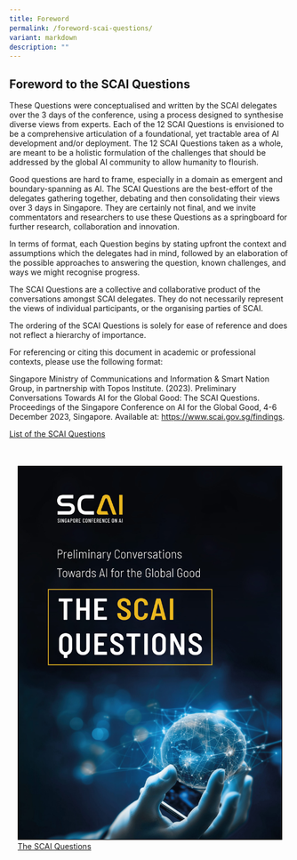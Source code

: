 ```yaml
---
title: Foreword
permalink: /foreword-scai-questions/
variant: markdown
description: ""
---
```

## Foreword to the SCAI Questions

These Questions were conceptualised and written by the SCAI delegates over the 3 days of the conference, using a process designed to synthesise diverse views from experts. Each of the 12 SCAI Questions is envisioned to be a comprehensive articulation of a foundational, yet tractable area of AI development and/or deployment. The 12 SCAI Questions taken as a whole, are meant to be a holistic formulation of the challenges that should be addressed by the global AI community to allow humanity to flourish.

Good questions are hard to frame, especially in a domain as emergent and boundary-spanning as AI. The SCAI Questions are the best-effort of the delegates gathering together, debating and then consolidating their views over 3 days in Singapore. They are certainly not final, and we invite commentators and researchers to use these Questions as a springboard for further research, collaboration and innovation.

In terms of format, each Question begins by stating upfront the context and assumptions which the delegates had in mind, followed by an elaboration of the possible approaches to answering the question, known challenges, and ways we might recognise progress.

The SCAI Questions are a collective and collaborative product of the conversations amongst SCAI delegates. They do not necessarily represent the views of individual participants, or the organising parties of SCAI.

The ordering of the SCAI Questions is solely for ease of reference and does not reflect a hierarchy of importance.

For referencing or citing this document in academic or professional contexts, please use the following format:

Singapore Ministry of Communications and Information &amp; Smart Nation Group, in partnership with Topos Institute. (2023). Preliminary Conversations Towards AI for the Global Good: The SCAI Questions. Proceedings of the Singapore Conference on AI for the Global Good, 4-6 December 2023, Singapore. Available at: https://www.scai.gov.sg/findings.


[List of the SCAI Questions](/scai-questions)

<div class="row" style="padding: 20px 0px 0px 0px;">

<div class="col" style="padding: 15px 15px 15px 15px;"><a href="https://go.gov.sg/scai-questions"><img style="border:1px solid black;" src="/images/Questions/scai_questions_cover.jpg" alt="The SCAI Questions">The SCAI Questions</a></div>
	
<div class="col" style="padding: 15px 15px 15px 15px;"></div>

<div class="col" style="padding: 10px 20px 10px 20px;"></div>

</div>